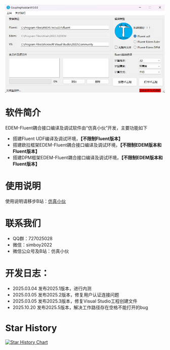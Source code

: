 <div align="center">
  <img src="https://github.com/SimulationBoys/Fluent_UDF_Assistant/blob/main/main.png">
</div>

# 软件简介
EDEM-Fluent耦合接口编译及调试软件由“仿真小伙”开发，主要功能如下
* 搭建Fluent UDF编译及调试环境，**【不限制Fluent版本】**
* 搭建欧拉框架EDEM-Fluent耦合接口编译及调试环境，**【不限制EDEM版本和Fluent版本】**
* 搭建DPM框架EDEM-Fluent耦合接口编译及调试环境，**【不限制EDEM版本和Fluent版本】**

# 使用说明

使用说明请移步B站：[仿真小伙](https://space.bilibili.com/619655122?spm_id_from=333.337.0.0)

# 联系我们
* QQ群：727025028
* 微信：simboy2022
* 微信公众号及B站：仿真小伙

# 开发日志：
* 2025.03.04 发布2025.1版本，进行内测
* 2025.03.05 发布2025.2版本，修复用户认证连接问题
* 2025.03.05 发布2025.3版本，修复Visual Studio工程创建文件
* 2025.10.20 发布2025.5版本，解决工作路径存在空格不能打开的bug

# Star History

[![Star History Chart](https://api.star-history.com/svg?repos=SimulationBoys/Fluent_UDF_Assistant&type=Date)](https://www.star-history.com/#SimulationBoys/Fluent_UDF_Assistant&Date)
